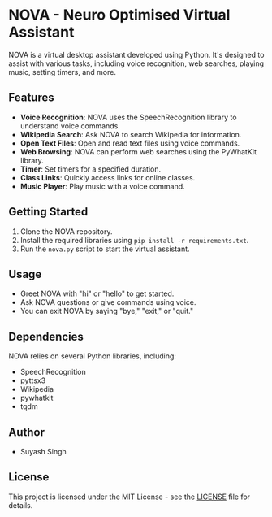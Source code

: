 # NOVA - Neuro Optimised Virtual Assistant

NOVA is a virtual desktop assistant developed using Python. It's designed to assist with various tasks, including voice recognition, web searches, playing music, setting timers, and more.

## Features

- **Voice Recognition**: NOVA uses the SpeechRecognition library to understand voice commands.
- **Wikipedia Search**: Ask NOVA to search Wikipedia for information.
- **Open Text Files**: Open and read text files using voice commands.
- **Web Browsing**: NOVA can perform web searches using the PyWhatKit library.
- **Timer**: Set timers for a specified duration.
- **Class Links**: Quickly access links for online classes.
- **Music Player**: Play music with a voice command.

## Getting Started

1. Clone the NOVA repository.
2. Install the required libraries using `pip install -r requirements.txt`.
3. Run the `nova.py` script to start the virtual assistant.

## Usage

- Greet NOVA with "hi" or "hello" to get started.
- Ask NOVA questions or give commands using voice.
- You can exit NOVA by saying "bye," "exit," or "quit."

## Dependencies

NOVA relies on several Python libraries, including:

- SpeechRecognition
- pyttsx3
- Wikipedia
- pywhatkit
- tqdm

## Author

- Suyash Singh

## License

This project is licensed under the MIT License - see the [LICENSE](LICENSE) file for details.
